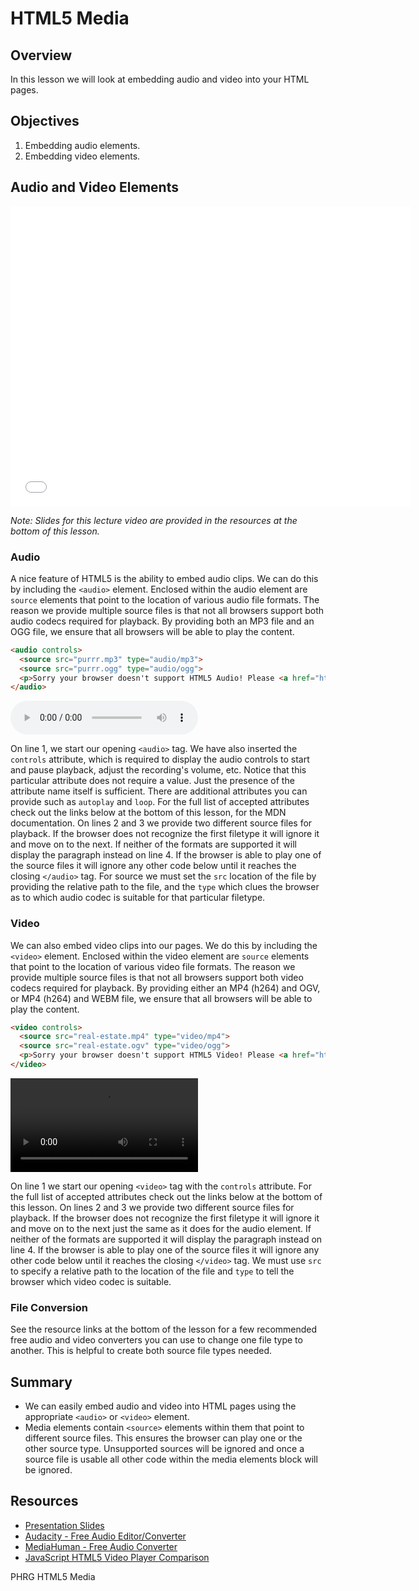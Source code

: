 # HTML5 Media

## Overview

In this lesson we will look at embedding audio and video into your HTML pages.

## Objectives

1. Embedding audio elements.
2. Embedding video elements.

## Audio and Video Elements

<iframe width="640" height="480" src="//www.youtube.com/embed/Jhz5qVW_1wo?rel=0" frameborder="0" allowfullscreen></iframe>

*Note: Slides for this lecture video are provided in the resources at the bottom of this lesson.*

### Audio

A nice feature of HTML5 is the ability to embed audio clips. We can do this by including the `<audio>` element. Enclosed within the audio element are `source` elements that point to the location of various audio file formats. The reason we provide multiple source files is that not all browsers support both audio codecs required for playback. By providing both an MP3 file and an OGG file, we ensure that all browsers will be able to play the content.

```html
<audio controls>
  <source src="purrr.mp3" type="audio/mp3">
  <source src="purrr.ogg" type="audio/ogg">
  <p>Sorry your browser doesn't support HTML5 Audio! Please <a href="http://browsehappy.com/?locale=en">upgrade your browser</a>.</p>
</audio>
```

<audio controls>
  <source src="http://ironboard-curriculum-content.s3.amazonaws.com/front-end/lab-assets/purrr.mp3" type="audio/mp3">
  <source src="http://ironboard-curriculum-content.s3.amazonaws.com/front-end/lab-assets/purrr.ogg" type="audio/ogg">
</audio>

On line 1, we start our opening `<audio>` tag. We have also inserted the `controls` attribute, which is required to display the audio controls to start and pause playback, adjust the recording's volume, etc. Notice that this particular attribute does not require a value. Just the presence of the attribute name itself is sufficient. There are additional attributes you can provide such as `autoplay` and `loop`. For the full list of accepted attributes check out the links below at the bottom of this lesson, for the MDN documentation. On lines 2 and 3 we provide two different source files for playback. If the browser does not recognize the first filetype it will ignore it and move on to the next. If neither of the formats are supported it will display the paragraph instead on line 4. If the browser is able to play one of the source files it will ignore any other code below until it reaches the closing `</audio>` tag. For source we must set the `src` location of the file by providing the relative path to the file, and the `type` which clues the browser as to which audio codec is suitable for that particular filetype.

### Video

We can also embed video clips into our pages. We do this by including the `<video>` element. Enclosed within the video element are `source` elements that point to the location of various video file formats. The reason we provide multiple source files is that not all browsers support both video codecs required for playback. By providing either an MP4 (h264) and OGV, or MP4 (h264) and WEBM file, we ensure that all browsers will be able to play the content.

```html
<video controls>
  <source src="real-estate.mp4" type="video/mp4">
  <source src="real-estate.ogv" type="video/ogg">
  <p>Sorry your browser doesn't support HTML5 Video! Please <a href="http://browsehappy.com/?locale=en">upgrade your browser</a>.</p>
</video>
```

<video controls>
  <source src="http://ironboard-curriculum-content.s3.amazonaws.com/front-end/lab-assets/real-estate.mp4" type="video/mp4">
  <source src="http://ironboard-curriculum-content.s3.amazonaws.com/front-end/lab-assets/real-estate.ogv" type="video/ogg">
</video>

On line 1 we start our opening `<video>` tag with the `controls` attribute. For the full list of accepted attributes check out the links below at the bottom of this lesson. On lines 2 and 3 we provide two different source files for playback. If the browser does not recognize the first filetype it will ignore it and move on to the next just the same as it does for the audio element. If neither of the formats are supported it will display the paragraph instead on line 4. If the browser is able to play one of the source files it will ignore any other code below until it reaches the closing `</video>` tag. We must use `src` to specify a relative path to the location of the file and `type` to tell the browser which video codec is suitable.

### File Conversion

See the resource links at the bottom of the lesson for a few recommended free audio and video converters you can use to change one file type to another. This is helpful to create both source file types needed. 

## Summary

- We can easily embed audio and video into HTML pages using the appropriate `<audio>` or `<video>` element.
- Media elements contain `<source>` elements within them that point to different source files. This ensures the browser can play one or the other source type. Unsupported sources will be ignored and once a source file is usable all other code within the media elements block will be ignored.

## Resources

- [Presentation Slides](https://docs.google.com/presentation/d/1R2usO7eha-xvU6McOYjR8n2papGK-gzW_LwO4AM5NTA/edit?usp=sharing)
- [Audacity - Free Audio Editor/Converter](https://sourceforge.net/projects/audacity/)
- [MediaHuman - Free Audio Converter](http://www.mediahuman.com/audio-converter/)
- [JavaScript HTML5 Video Player Comparison](https://praegnanz.de/html5video/)

<p data-visibility='hidden'>PHRG HTML5 Media</p>